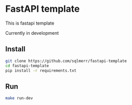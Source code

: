 # FastAPI template

This is fastapi template

Currently in development

## Install

```bash
git clone https://github.com/sqlmerr/fastapi-template
cd fastapi-template
pip install -r requirements.txt
```

## Run

```bash
make run-dev
```
